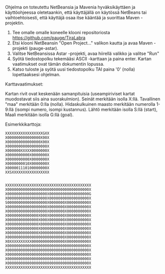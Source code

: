 Ohjelma on toteutettu NetBeansia ja Mavenia hyväksikäyttäen ja käyttöohjeessa oletetaankin, että 
käyttäjällä on käytössä NetBeans tai vaihtoehtoisesti, että käyttäjä osaa itse kääntää ja suorittaa 
Maven -projektin.

1. 	Tee omalle omalle koneelle klooni repositoriosta https://github.com/pauge/TiraLabra
2. 	Etsi klooni NetBeansin "Open Project..." valikon kautta ja avaa Maven -projekti (pauge-astar).
3. 	Valitse NetBeansissa Astar -projekti, avaa hiirellä valikko ja valitse "Run"
4. 	Syötä tiedostopolku tekemääsi ASCII -karttaan ja paina enter. Kartan vaatimukset ovat tämän dokumentin 
	lopussa.
5. 	Katso tuloste ja syötä uusi tiedostopolku TAI paina '0' (nolla) lopettaaksesi ohjelman.




Karttavaatimukset:

Kartan rivit ovat keskenään samanpituisia (useampiriviset kartat muodostavat siis aina suorakulmion).
Seinät merkitään isolla X:llä.
Tavallinen "maa" merkitään 0:lla (nolla).
Hidaskulkuinen maasto merkitään numerolla 1-9:llä (isompi numero, isompi kustannus).
Lähtö merkitään isolla S:llä (start),
Maali merkitään isolla G:llä (goal).

Esimerkkikarttoja:

	XXXXXXXXXXXXXXXXXGXX
	X000000000000000X00X
	X000000000000000X00X
	X000000000000000000X
	X000000XXXXX0000000X
	X0000000000X0000000X
	X0000000000X0000000X
	X0000000010X0000000X
	X000001110100000000X
	XXSXXXXXXXXXXXXXXXXX


	XXXXXXXXXXXXXXXXXXXXXXXXXXXXXXXXXXXXXXX
	X0000000000000000000000000000000000000X
	X000000000000000000X000000000000000000G
	X000000000000000000X000000000000000000X
	S000000000000000000X0000000X0000000000X
	X000000000000000000X0000000X0000000000X
	X000000000000000000X0000000X0000000000X
	X00000000000000X000X0000000X0000000000X
	X00000000000000X000X0000000X0000000000X
	X00000000000000X00000000000X0000000000X
	X00000000000000X00000000000X0000000000X
	X00000000000000X00000000000X0000000000X
	X00000000000000000000000000X0000000000X
	X0XXXXXXXXXX000000000000000X0000000000X
	X0000000000000000000000000000000000000X
	X0000000000000000000000000000000000000X
	X0000000000000000000000000000000000000X
	X0000000000000000000000000000000000000X
	X0000000000000000000000000000000000000X
	XXXXXXXXXXXXXXXXXXXXXXXXXXXXXXXXXXXXXXX
